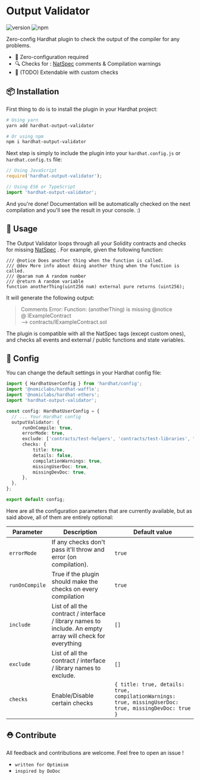 # Output Validator

![version](https://img.shields.io/npm/v/hardhat-output-validator)
![npm](https://img.shields.io/npm/dt/hardhat-output-validator)

Zero-config Hardhat plugin to check the output of the compiler for any problems.

- 🤪 Zero-configuration required
- 🔍 Checks for : [NatSpec](https://docs.soliditylang.org/en/v0.8.9/natspec-format.html) comments & Compilation warnings
- 🔧 (TODO) Extendable with custom checks

## 📦 Installation

First thing to do is to install the plugin in your Hardhat project:

```bash
# Using yarn
yarn add hardhat-output-validator

# Or using npm
npm i hardhat-output-validator
```

Next step is simply to include the plugin into your `hardhat.config.js` or `hardhat.config.ts` file:

```typescript
// Using JavaScript
require('hardhat-output-validator');

// Using ES6 or TypeScript
import 'hardhat-output-validator';
```

And you're done! Documentation will be automatically checked on the next compilation and you'll see the result in your console. :)

## 📝 Usage

The Output Validator loops through all your Solidity contracts and checks for missing [NatSpec](https://docs.soliditylang.org/en/v0.8.9/natspec-format.html) .
For example, given the following function:

```solidity
/// @notice Does another thing when the function is called.
/// @dev More info about doing another thing when the function is called.
/// @param num A random number
/// @return A random variable
function anotherThing(uint256 num) external pure returns (uint256);
```

It will generate the following output:

> Comments Error: Function: (anotherThing) is missing @notice  <br />
> @ IExampleContract <br />
> --> contracts/IExampleContract.sol 

The plugin is compatible with all the NatSpec tags (except custom ones),
and checks all events and external / public functions and state variables.

## 🔧 Config

You can change the default settings in your Hardhat config file:

```typescript
import { HardhatUserConfig } from 'hardhat/config';
import '@nomiclabs/hardhat-waffle';
import '@nomiclabs/hardhat-ethers';
import 'hardhat-output-validator';

const config: HardhatUserConfig = {
  // ... Your Hardhat config
  outputValidator: {
      runOnCompile: true,
      errorMode: true,
      exclude: ['contracts/test-helpers', 'contracts/test-libraries', "IExampleContract"],
      checks: {
          title: true,
          details: false,
          compilationWarnings: true,
          missingUserDoc: true,
          missingDevDoc: true,
      },
  },
};

export default config;
```

Here are all the configuration parameters that are currently available, but as said above, all of them are entirely optional:

| Parameter | Description | Default value |
| -------- | -------- | -------- |
| `errorMode` | If any checks don't pass it'll throw and error (on compilation). | `true` |
| `runOnCompile`     | True if the plugin should make the checks on every compilation | `true`     |
| `include` | List of all the contract / interface / library names to include. An empty array will check for everything | `[]` |
| `exclude` | List of all the contract / interface / library names to exclude. | `[]` |
| `checks` | Enable/Disable certain checks | `{ title: true, details: true, compilationWarnings: true, missingUserDoc: true, missingDevDoc: true }` |

## ⛑ Contribute 

All feedback and contributions are welcome. Feel free to open an issue ! 


- `written for Optimism`
- `inspired by DoDoc`
